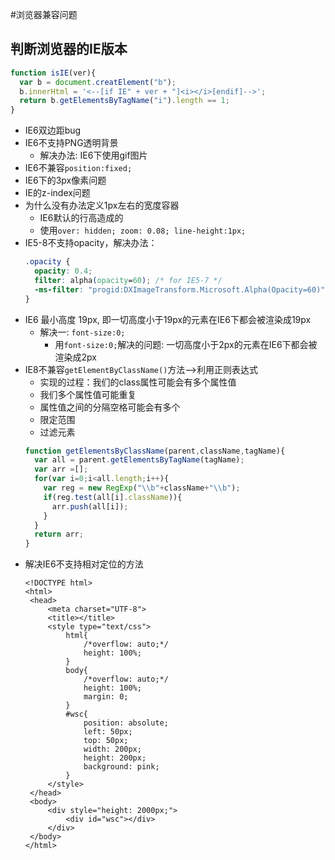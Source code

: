 #浏览器兼容问题

## 判断浏览器的IE版本
```javascript
function isIE(ver){
  var b = document.creatElement("b");
  b.innerHtml = '<--[if IE" + ver + "]<i></i>[endif]-->';
  return b.getElementsByTagName("i").length == 1;
}
```
* IE6双边距bug
* IE6不支持PNG透明背景
  * 解决办法: IE6下使用gif图片
* IE6不兼容`position:fixed;`
* IE6<a>下的<img>3px像素问题
* IE的z-index问题
* 为什么没有办法定义1px左右的宽度容器
  * IE6默认的行高造成的
  * 使用`over: hidden; zoom: 0.08; line-height:1px;`
* IE5-8不支持opacity，解决办法：
  ```css
  .opacity {
    opacity: 0.4;
    filter: alpha(opacity=60); /* for IE5-7 */
    -ms-filter: "progid:DXImageTransform.Microsoft.Alpha(Opacity=60)"; /* for IE 8*/
  }
  ```
* IE6 最小高度 19px, 即一切高度小于19px的元素在IE6下都会被渲染成19px
  * 解决一: `font-size:0;`
    * 用`font-size:0;`解决的问题: 一切高度小于2px的元素在IE6下都会被渲染成2px
* IE8不兼容`getElementByClassName()`方法-->利用正则表达式
  * 实现的过程：我们的class属性可能会有多个属性值
  * 我们多个属性值可能重复
  * 属性值之间的分隔空格可能会有多个
  * 限定范围
  * 过滤元素
  ```javascript
  function getElementsByClassName(parent,className,tagName){
    var all = parent.getElementsByTagName(tagName);
    var arr =[];
    for(var i=0;i<all.length;i++){
      var reg = new RegExp("\\b"+className+"\\b");
      if(reg.test(all[i].className)){
        arr.push(all[i]);
      }
    }
    return arr;
  }
  ```
* 解决IE6不支持相对定位的方法
   ```
   <!DOCTYPE html>
   <html>
   	<head>
   		<meta charset="UTF-8">
   		<title></title>
   		<style type="text/css">
   			html{
   				/*overflow: auto;*/
   				height: 100%;
   			}
   			body{
   				/*overflow: auto;*/
   				height: 100%;
   				margin: 0;
   			}
   			#wsc{
   				position: absolute;
   				left: 50px;
   				top: 50px;
   				width: 200px;
   				height: 200px;
   				background: pink;
   			}
   		</style>
   	</head>
   	<body>
   		<div style="height: 2000px;">
   			<div id="wsc"></div>
   		</div>
   	</body>
   </html>
   ```


